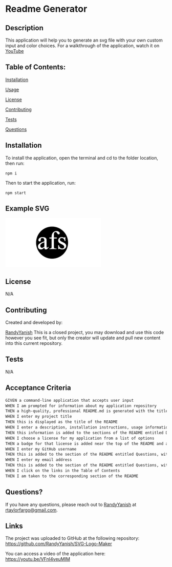 # Readme Generator

## Description

This application will help you to generate an svg file with your own custom input and color choices. For a walkthrough of the application, watch it on [YouTube](https://youtu.be/VFnI4veuMIM)

## Table of Contents:

[Installation](#installation)

[Usage](#usage)

[License](#license)

[Contributing](#contributing)

[Tests](#tests)

[Questions](#questions)

## Installation

To install the application, open the terminal and cd to the folder location, then run:

```
npm i
```

Then to start the application, run:

```
npm start
```

## Example SVG

![Example image of an SVG file in base html.](./images/SVG-example.png)

## License

N/A

## Contributing

Created and developed by:

[RandyYanish](github.com/RandyYanish)
This is a closed project, you may download and use this code however you see fit, but only the creator will update and pull new content into this current repository.

## Tests

N/A

## Acceptance Criteria

```md
GIVEN a command-line application that accepts user input
WHEN I am prompted for information about my application repository
THEN a high-quality, professional README.md is generated with the title of my project and sections entitled Description, Table of Contents, Installation, Usage, License, Contributing, Tests, and Questions
WHEN I enter my project title
THEN this is displayed as the title of the README
WHEN I enter a description, installation instructions, usage information, contribution guidelines, and test instructions
THEN this information is added to the sections of the README entitled Description, Installation, Usage, Contributing, and Tests
WHEN I choose a license for my application from a list of options
THEN a badge for that license is added near the top of the README and a notice is added to the section of the README entitled License that explains which license the application is covered under
WHEN I enter my GitHub username
THEN this is added to the section of the README entitled Questions, with a link to my GitHub profile
WHEN I enter my email address
THEN this is added to the section of the README entitled Questions, with instructions on how to reach me with additional questions
WHEN I click on the links in the Table of Contents
THEN I am taken to the corresponding section of the README
```

## Questions?

If you have any questions, please reach out to [RandyYanish](https://github.com/RandyYanish) at rtaylorfargo@gmail.com.

## Links

The project was uploaded to GitHub at the following repository: https://github.com/RandyYanish/SVG-Logo-Maker

You can access a video of the application here: https://youtu.be/VFnI4veuMIM

